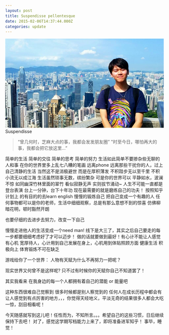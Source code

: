 ```yaml
---
layout: post
title: Suspendisse pellentesque
date: 2015-02-06T14:37:44.000Z
categories: update
---
```


<img src="/images/fulls/03.jpg" class="fit image"> Suspendisse

>“曾几何时，芝麻大点的事，我都会发发朋友圈”
     "时至今日，哪怕再大的事，我都会把它放这里...”

简单的生活
简单的交往
简单的思考
简单的努力
生活如此简单不要掺杂些无聊的人和事
在你的世界里多上乱七八糟的笔画
远离phone
远离那些干扰你的人，过上自己清静的生活
当然这不是消极避世
而是在厚积薄发
不积跬步无以至千里
不积小流无以成江海
生活虽然琐事无数，缤纷繁杂
可是你的世界可以 平静如水，波澜不惊
如同幽深竹林里面的翠竹
看似寂静无声
实则拔节涌动~
人生不可能一直都是登台表演
台上一分钟，台下十年功
现在最需要的就是磨练自己的功夫！
按照知乎计划上 的有目的的去learn english
慢慢的锻炼自己   把自己变成一个有趣的人
任何事物都可以是你的老师，生活中细细观察，总是有那么意想不到的惊喜
仿佛柳暗花明，顿时豁然开朗

也要仔细的去进步去努力，改变一下自己

慢慢走进他人的生活变成一个need man!
线下是大三了，其实之后自己要走的每一步都要细细考虑好了才可以迈步！
做的话就要做到最好！有心计不能让人感觉有心机
宽厚待人，心计用到自己发展在身上，心机用到体贴照顾方面
健康生活
积极向上
体育锻炼不可在缺乏


游戏给你了一个世界：
人物有天赋为什么不再努力一把呢？

现实世界又何曾不是这样呢?
只不过有时候你的天赋你自己不知道罢了！

其实我看来
在我身边的每一个人都拥有着自己的潜能 or 能量吧

这种东西很难自己觉察到
很多时候都是别人察觉到的
任何人在成长历程中都会有让人感觉到有点厉害的地方，，，你觉得天经地义，平淡无奇的结果很多人都会大吃一惊，刮目相看呢！

今天随感就写到这儿吧！任性而为，不知所言。。。希望自己的这些习惯，日后继续保持下去吧！
对了，感觉这学期写档能力上来了，即将准备进军知乎！
事毕，睡觉！

